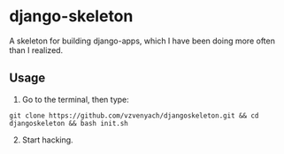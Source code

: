 # django-skeleton

A skeleton for building django-apps, which I have been doing more often than I realized.

## Usage

1. Go to the terminal, then type:

`git clone https://github.com/vzvenyach/djangoskeleton.git && cd djangoskeleton && bash init.sh`

2. Start hacking.
